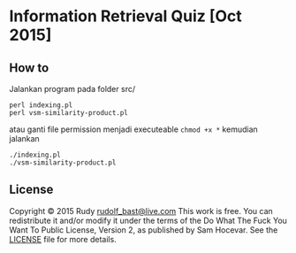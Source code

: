 # Information Retrieval Quiz [Oct 2015]

## How to

Jalankan program pada folder src/

```shell
perl indexing.pl
perl vsm-similarity-product.pl
```

atau ganti file permission menjadi executeable `chmod +x *` kemudian jalankan

```shell
./indexing.pl
./vsm-similarity-product.pl
```

## License
Copyright © 2015 Rudy <rudolf_bast@live.com>
This work is free. You can redistribute it and/or modify it under the
terms of the Do What The Fuck You Want To Public License, Version 2,
as published by Sam Hocevar. See the [LICENSE](/LICENSE.md) file for more details.

